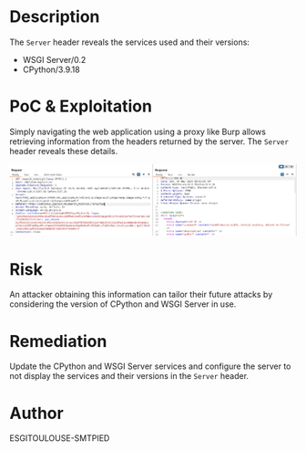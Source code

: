 # Description
The `Server` header reveals the services used and their versions:
- WSGI Server/0.2
- CPython/3.9.18

# PoC & Exploitation
Simply navigating the web application using a proxy like Burp allows retrieving information from the headers returned by the server. The `Server` header reveals these details.

![Header Information](YWH-R303813-image.png)

# Risk
An attacker obtaining this information can tailor their future attacks by considering the version of CPython and WSGI Server in use.

# Remediation
Update the CPython and WSGI Server services and configure the server to not display the services and their versions in the `Server` header.

# Author
ESGITOULOUSE-SMTPIED
